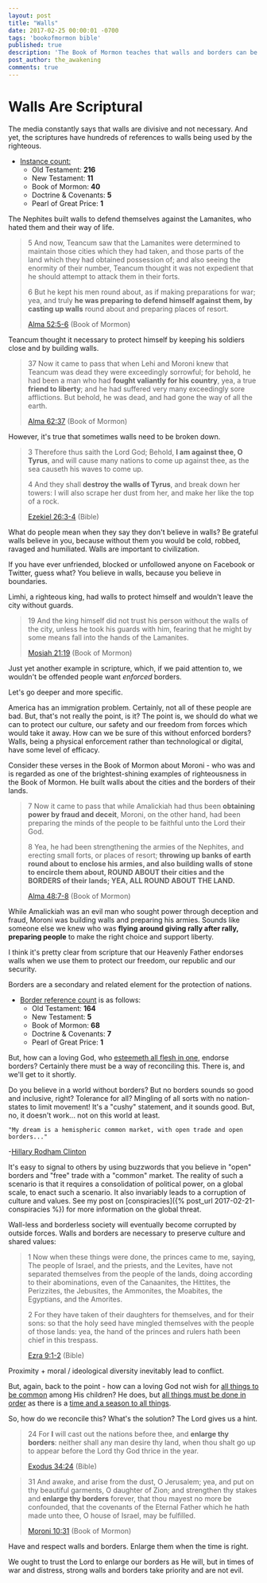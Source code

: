 ```yaml
---
layout: post
title: "Walls"
date: 2017-02-25 00:00:01 -0700
tags: 'bookofmormon bible'
published: true
description: 'The Book of Mormon teaches that walls and borders can be necessary, good and justified.'
post_author: the_awakening
comments: true
---
```


# Walls Are Scriptural

The media constantly says that walls are divisive and not necessary. And yet, the scriptures have hundreds of references to walls being used by the righteous.

* [Instance count:][2]
	* Old Testament: **216**
	* New Testament: **11**
	* Book of Mormon: **40**
	* Doctrine & Covenants: **5**
	* Pearl of Great Price: **1**

The Nephites built walls to defend themselves against the Lamanites, who hated them and their way of life.

> 5 And now, Teancum saw that the Lamanites were determined to maintain those cities which they had taken, and those parts of the land which they had obtained possession of; and also seeing the enormity of their number, Teancum thought it was not expedient that he should attempt to attack them in their forts.
> 
> 6 But he kept his men round about, as if making preparations for war; yea, and truly **he was preparing to defend himself against them, by casting up walls** round about and preparing places of resort.
> 
> [Alma 52:5-6][1] (Book of Mormon)

Teancum thought it necessary to protect himself by keeping his soldiers close and by building walls.

> 37 Now it came to pass that when Lehi and Moroni knew that Teancum was dead they were exceedingly sorrowful; for behold, he had been a man who had **fought valiantly for his country**, yea, a true **friend to liberty**; and he had suffered very many exceedingly sore afflictions. But behold, he was dead, and had gone the way of all the earth.
> 
> [Alma 62:37][5] (Book of Mormon)

However, it's true that sometimes walls need to be broken down.

> 3 Therefore thus saith the Lord God; Behold, **I am against thee, O Tyrus**, and will cause many nations to come up against thee, as the sea causeth his waves to come up.
>
> 4 And they shall **destroy the walls of Tyrus**, and break down her towers: I will also scrape her dust from her, and make her like the top of a rock.
> 
> [Ezekiel 26:3-4][6] (Bible)

What do people mean when they say they don't believe in walls? Be grateful walls believe in you, because without them you would be cold, robbed, ravaged and humiliated. Walls are important to civilization.

If you have ever unfriended, blocked or unfollowed anyone on Facebook or Twitter, guess what? You believe in walls, because you believe in boundaries.

Limhi, a righteous king, had walls to protect himself and wouldn't leave the city without guards.

> 19 And the king himself did not trust his person without the walls of the city, unless he took his guards with him, fearing that he might by some means fall into the hands of the Lamanites.
> 
> [Mosiah 21:19][3] (Book of Mormon)

Just yet another example in scripture, which, if we paid attention to, we wouldn't be offended people want *enforced* borders.

Let's go deeper and more specific.

America has an immigration problem. Certainly, not all of these people are bad. But, that's not really the point, is it? The point is, we should do what we can to protect our culture, our safety and our freedom from forces which would take it away. How can we be sure of this without enforced borders? Walls, being a physical enforcement rather than technological or digital, have some level of efficacy.

Consider these verses in the Book of Mormon about Moroni - who was and is regarded as one of the brightest-shining examples of righteousness in the Book of Mormon. He built walls about the cities and the borders of their lands.

> 7 Now it came to pass that while Amalickiah had thus been **obtaining power by fraud and deceit**, Moroni, on the other hand, had been preparing the minds of the people to be faithful unto the Lord their God.
> 
> 8 Yea, he had been strengthening the armies of the Nephites, and erecting small forts, or places of resort; **throwing up banks of earth round about to enclose his armies, and also building walls of stone to encircle them about, ROUND ABOUT their cities and the BORDERS of their lands; YEA, ALL ROUND ABOUT THE LAND.**
> 
> [Alma 48:7-8][7] (Book of Mormon)

While Amalickiah was an evil man who sought power through deception and fraud, Moroni was building walls and preparing his armies. Sounds like someone else we knew who was **flying around giving rally after rally, preparing people** to make the right choice and support liberty.

I think it's pretty clear from scripture that our Heavenly Father endorses walls when we use them to protect our freedom, our republic and our security.

Borders are a secondary and related element for the protection of nations.

* [Border reference count][4] is as follows:
	* Old Testament: **164**
	* New Testament: **5**
	* Book of Mormon: **68**
	* Doctrine & Covenants: **7**
	* Pearl of Great Price: **1**

But, how can a loving God, who [esteemeth all flesh in one][9], endorse borders? Certainly there must be a way of reconciling this. There is, and we'll get to it shortly.

Do you believe in a world without borders? But no borders sounds so good and inclusive, right? Tolerance for all? Mingling of all sorts with no nation-states to limit movement! It's a "cushy" statement, and it sounds good. But, no, it doesn't work... not on this world at least.

```
"My dream is a hemispheric common market, with open trade and open borders..."
```
-[Hillary Rodham Clinton][15]

It's easy to signal to others by using buzzwords that you believe in "open" borders and "free" trade with a "common" market. The reality of such a scenario is that it requires a consolidation of political power, on a global scale, to enact such a scenario. It also invariably leads to a corruption of culture and values. See my post on [conspiracies]({% post_url 2017-02-21-conspiracies %}) for more information on the global threat.

Wall-less and borderless society will eventually become corrupted by outside forces. Walls and borders are necessary to preserve culture and shared values:

> 1 Now when these things were done, the princes came to me, saying, The people of Israel, and the priests, and the Levites, have not separated themselves from the people of the lands, doing according to their abominations, even of the Canaanites, the Hittites, the Perizzites, the Jebusites, the Ammonites, the Moabites, the Egyptians, and the Amorites.
>
> 2 For they have taken of their daughters for themselves, and for their sons: so that the holy seed have mingled themselves with the people of those lands: yea, the hand of the princes and rulers hath been chief in this trespass.
> 
> [Ezra 9:1-2][8] (Bible)

Proximity + moral / ideological diversity inevitably lead to conflict.

But, again, back to the point - how can a loving God not wish for [all things to be common][10] among His children? He does, but [all things must be done in order][11] as there is a [time and a season to all things][12].

So, how do we reconcile this? What's the solution? The Lord gives us a hint.

> 24 For **I** will cast out the nations before thee, and **enlarge thy borders**: neither shall any man desire thy land, when thou shalt go up to appear before the Lord thy God thrice in the year.
>
> [Exodus 34:24][14] (Bible)

> 31 And awake, and arise from the dust, O Jerusalem; yea, and put on thy beautiful garments, O daughter of Zion; and strengthen thy stakes and **enlarge thy borders** forever, that thou mayest no more be confounded, that the covenants of the Eternal Father which he hath made unto thee, O house of Israel, may be fulfilled.
> 
> [Moroni 10:31][13] (Book of Mormon)

Have and respect walls and borders. Enlarge them when the time is right.

We ought to trust the Lord to enlarge our borders as He will, but in times of war and distress, strong walls and borders take priority and are not evil.


[1]: https://www.churchofjesuschrist.org/study/scriptures/bofm/alma/52.5-6?lang=eng#5
[2]: https://www.churchofjesuschrist.org/search?lang=eng&query=walls&facet=scriptures&subfacet=bofm&highlight=true&page=1
[3]: https://www.churchofjesuschrist.org/study/scriptures/bofm/mosiah/21.19?lang=eng#18
[4]: https://www.churchofjesuschrist.org/study/scriptures/search?lang=eng&query=border&x=0&y=0
[5]: https://www.churchofjesuschrist.org/study/scriptures/bofm/alma/62.37?lang=eng#36
[6]: https://www.churchofjesuschrist.org/study/scriptures/ot/ezek/26.3-4?lang=eng#2
[7]: https://www.churchofjesuschrist.org/study/scriptures/bofm/alma/48.7-8?lang=eng#6
[8]: https://www.churchofjesuschrist.org/study/scriptures/ot/ezra/9.1-2?lang=eng#1
[9]: https://www.churchofjesuschrist.org/study/scriptures/bofm/1-ne/17.35?lang=eng#34
[10]: https://www.churchofjesuschrist.org/study/scriptures/bofm/4-ne/1.3?lang=eng#2
[11]: https://www.churchofjesuschrist.org/study/scriptures/bofm/mosiah/4.27?lang=eng#26
[12]: https://www.churchofjesuschrist.org/study/scriptures/ot/eccl/3.1-8?lang=eng#primary
[13]: https://www.churchofjesuschrist.org/study/scriptures/bofm/moro/10.31?lang=eng#30
[14]: https://www.churchofjesuschrist.org/study/scriptures/ot/ex/34.24?lang=eng#23
[15]: https://wikileaks.org/podesta-emails/emailid/927